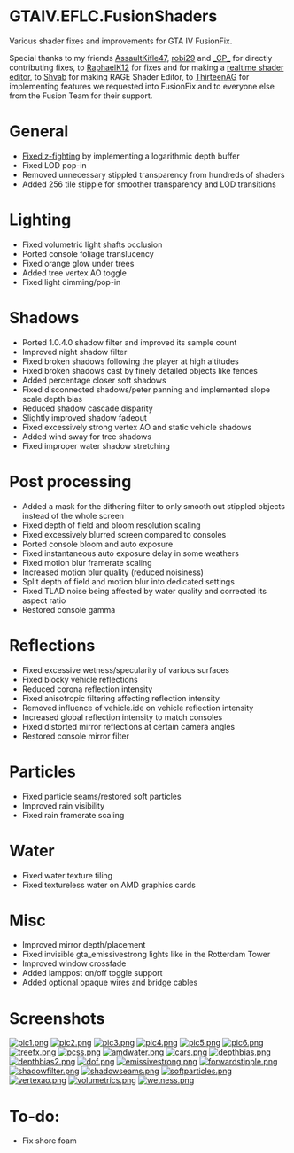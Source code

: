 # GTAIV.EFLC.FusionShaders
Various shader fixes and improvements for GTA IV FusionFix.

Special thanks to my friends [AssaultKifle47](https://github.com/akifle47/), [robi29](https://github.com/robi29/) and [\_CP_](https://github.com/cpmodding) for directly contributing fixes, to [RaphaelK12](https://github.com/RaphaelK12) for fixes and for making a [realtime shader editor](https://github.com/RaphaelK12/ShadowResFix), to [Shvab](https://github.com/d3g0n-byte) for making RAGE Shader Editor, to [ThirteenAG](https://github.com/ThirteenAG) for implementing features we requested into FusionFix and to everyone else from the Fusion Team for their support.

# General
- [Fixed z-fighting](https://www.youtube.com/watch?v=sAfKfvAIsXw) by implementing a logarithmic depth buffer
- Fixed LOD pop-in
- Removed unnecessary stippled transparency from hundreds of shaders
- Added 256 tile stipple for smoother transparency and LOD transitions
# Lighting
- Fixed volumetric light shafts occlusion
- Ported console foliage translucency
- Fixed orange glow under trees
- Added tree vertex AO toggle
- Fixed light dimming/pop-in
# Shadows
- Ported 1.0.4.0 shadow filter and improved its sample count
- Improved night shadow filter
- Fixed broken shadows following the player at high altitudes
- Fixed broken shadows cast by finely detailed objects like fences
- Added percentage closer soft shadows
- Fixed disconnected shadows/peter panning and implemented slope scale depth bias
- Reduced shadow cascade disparity
- Slightly improved shadow fadeout
- Fixed excessively strong vertex AO and static vehicle shadows
- Added wind sway for tree shadows
- Fixed improper water shadow stretching
# Post processing
- Added a mask for the dithering filter to only smooth out stippled objects instead of the whole screen
- Fixed depth of field and bloom resolution scaling
- Fixed excessively blurred screen compared to consoles
- Ported console bloom and auto exposure
- Fixed instantaneous auto exposure delay in some weathers
- Fixed motion blur framerate scaling
- Increased motion blur quality (reduced noisiness)
- Split depth of field and motion blur into dedicated settings
- Fixed TLAD noise being affected by water quality and corrected its aspect ratio
- Restored console gamma
# Reflections
- Fixed excessive wetness/specularity of various surfaces
- Fixed blocky vehicle reflections
- Reduced corona reflection intensity
- Fixed anisotropic filtering affecting reflection intensity
- Removed influence of vehicle.ide on vehicle reflection intensity
- Increased global reflection intensity to match consoles
- Fixed distorted mirror reflections at certain camera angles
- Restored console mirror filter
# Particles
- Fixed particle seams/restored soft particles
- Improved rain visibility
- Fixed rain framerate scaling
# Water
- Fixed water texture tiling
- Fixed textureless water on AMD graphics cards
# Misc
- Improved mirror depth/placement
- Fixed invisible gta_emissivestrong lights like in the Rotterdam Tower
- Improved window crossfade
- Added lamppost on/off toggle support
- Added optional opaque wires and bridge cables
# Screenshots
[![pic1.png](https://i.postimg.cc/kgjksBM7/pic1.png)](https://postimg.cc/18qC5RNd)
[![pic2.png](https://i.postimg.cc/fLdpMCcb/pic2.png)](https://postimg.cc/njH0kvw8)
[![pic3.png](https://i.postimg.cc/HxbZqxmc/pic3.png)](https://postimg.cc/bDN9bqsp)
[![pic4.png](https://i.postimg.cc/W1fHrCS3/pic4.png)](https://postimg.cc/hXTsRCkW)
[![pic5.png](https://i.postimg.cc/PJz7wqFs/pic5.png)](https://postimg.cc/PvJKGdj2)
[![pic6.png](https://i.postimg.cc/KcnwV9cq/pic6.png)](https://postimg.cc/z3GxHFgK)
[![treefx.png](https://i.postimg.cc/KY6ppT6h/treefx.png)](https://postimg.cc/bGRRsZYm)
[![pcss.png](https://i.postimg.cc/SQ71VJVH/pcss.png)](https://postimg.cc/vDTvZ8Jv)
[![amdwater.png](https://i.postimg.cc/t40bP1gw/amdwater.png)](https://postimg.cc/ykT2C8cy)
[![cars.png](https://i.postimg.cc/BQRSgYmh/cars.png)](https://postimg.cc/zVSYDjZW)
[![depthbias.png](https://i.postimg.cc/ZKWY6txB/depthbias.png)](https://postimg.cc/Xp000Ph4)
[![depthbias2.png](https://i.postimg.cc/V6NP1n7r/depthbias2.png)](https://postimg.cc/d7gxjkcw)
[![dof.png](https://i.postimg.cc/0NJGHyRT/dof.png)](https://postimg.cc/3yYDk7w1)
[![emissivestrong.png](https://i.postimg.cc/HkQgtpcx/emissivestrong.png)](https://postimg.cc/pmX4WMBb)
[![forwardstipple.png](https://i.postimg.cc/52tWzZdY/forwardstipple.png)](https://postimg.cc/JGSFVYhM)
[![shadowfilter.png](https://i.postimg.cc/5tgWZnmW/shadowfilter.png)](https://postimg.cc/zLyQhwMx)
[![shadowseams.png](https://i.postimg.cc/pTS4H7h4/shadowseams.png)](https://postimg.cc/DJqBQxcP)
[![softparticles.png](https://i.postimg.cc/Qt6sW0BJ/softparticles.png)](https://postimg.cc/5YFDh5SX)
[![vertexao.png](https://i.postimg.cc/L8kc1Nwg/vertexao.png)](https://postimg.cc/LJXQdBHm)
[![volumetrics.png](https://i.postimg.cc/bNnczzRT/volumetrics.png)](https://postimg.cc/GHbSKnV8)
[![wetness.png](https://i.postimg.cc/mrb0N7WX/wetness.png)](https://postimg.cc/K1HqmkzB)

# To-do:
- Fix shore foam